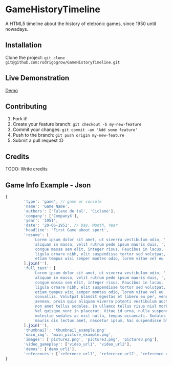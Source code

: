 # GameHistoryTimeline

A HTML5 timeline about the history of eletronic games, since 1950 until nowadays.

## Installation

Clone the project: `git clone git@github.com:rodrigogrow/GameHistoryTimeline.git`

## Live Demonstration

[Demo](http://rodrigogrow.github.io/GameHistoryTimeline/)

## Contributing

1. Fork it!
2. Create your feature branch: `git checkout -b my-new-feature`
3. Commit your changes: `git commit -am 'Add some feature'`
4. Push to the branch: `git push origin my-new-feature`
5. Submit a pull request :D

## Credits

TODO: Write credits

## Game Info Example - Json
```javascript
{
		'type': 'game', // game or console
		'name': 'Game Name',
		'authors': ['Fulano de tal', 'Ciclano'],
		'company': ['CompanyX'],  
		'year': '1951',
		'date': '20-06-1951', // Day, Month, Year
		'headline': 'First Game about sport',
		'resume': [
  			'Lorem ipsum dolor sit amet, ut viverra vestibulum odio, ',
  			'aliquam in massa, velit rutrum pede ipsum mauris duis, ',
  			'congue massa sem elit, integer risus. Faucibus in lacus, ',
  			'ligula ornare nibh, elit suspendisse tortor sed volutpat, ',
  			'etiam tempus wisi semper montes odio, lorem vitae vel eu '
		].join(''),
		'full_text': [
  			'Lorem ipsum dolor sit amet, ut viverra vestibulum odio, ',
  			'aliquam in massa, velit rutrum pede ipsum mauris duis, ',
  			'congue massa sem elit, integer risus. Faucibus in lacus, ',
  			'ligula ornare nibh, elit suspendisse tortor sed volutpat, ',
  			'etiam tempus wisi semper montes odio, lorem vitae vel eu ',
  			'convallis. Volutpat blandit egestas et libero eu per, venenatis ',
  			'aenean, proin quis aliquam viverra potenti vestibulum auctor, ',
  			'non amet tellus sodales. In ullamco tellus risus nisl morbi amet. ',
  			'Vel quisque nunc in placerat. Vitae id urna, nulla suspendisse, ',
  			'molestie sodales ac nisl nulla, tempus occaecati. Sodales lectus, ',
  			'mauris dis lectus amet, nascetur ipsum, hac suspendisse blandit eros.'
		].join(''),
		'thumbnail': 'thumbnail_example.png'
		'main_img': 'main_picture_example.png',
		'images': ['picture2.png', 'picture3.png', 'picture3.png'],
		'video_gameplay': ['video_url1', 'video_url2'],
		'demos': ['demo_url1'],
		'references': ['reference_url1', 'reference_url2', 'reference_url3']
}
```
